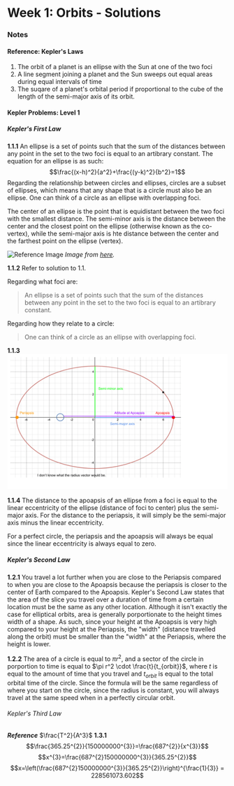 # Week 1: Orbits - Solutions
### Notes
#### Reference: Kepler's Laws
1. The orbit of a planet is an ellipse with the Sun at one of the two foci
2. A line segment joining a planet and the Sun sweeps out equal areas during equal intervals of time
3. The suqare of a planet's orbital period if proportional to the cube of the length of the semi-major axis of its orbit.

#### Kepler Problems: Level 1
##### Kepler's First Law
**1.1.1** An ellipse is a set of points such that the sum of the distances between any point in the set to the two foci is equal to an artibrary constant. The equation for an ellipse is as such: $$\frac{(x-h)^2}{a^2}+\frac{(y-k)^2}{b^2}=1$$ Regarding the relationship between circles and ellipses, circles are a subset of ellipses, which means that any shape that is a circle must also be an ellipse. One can think of a circle as an ellipse with overlapping foci.

The center of an ellipse is the point that is equidistant between the two foci with the smallest distance. The semi-minor axis is the distance between the center and the closest point on the ellipse (otherwise known as the co-vertex), while the semi-major axis is hte distance between the center and the farthest point on the ellipse (vertex).

![Reference Image](https://s3-us-west-2.amazonaws.com/courses-images-archive-read-only/wp-content/uploads/sites/923/2015/04/25181828/CNX_Precalc_Figure_10_01_0042.jpg)
_Image from [here](https://s3-us-west-2.amazonaws.com/courses-images-archive-read-only/wp-content/uploads/sites/923/2015/04/25181828/CNX_Precalc_Figure_10_01_0042.jpg)._

**1.1.2** Refer to solution to 1.1.

Regarding what foci are:
>An ellipse is a set of points such that the sum of the distances between any point in the set to the two foci is equal to an artibrary constant.

Regarding how they relate to a circle:
>One can think of a circle as an ellipse with overlapping foci.

**1.1.3**
![image](Diagram1.png)

**1.1.4**
The distance to the apoapsis of an ellipse from a foci is equal to the linear eccentricity of the ellipse (distance of foci to center) plus the semi-major axis. For the distance to the periapsis, it will simply be the semi-major axis minus the linear eccentricity.

For a perfect circle, the periapsis and the apoapsis will always be equal since the linear eccentricity is always equal to zero.

##### Kepler's Second Law
**1.2.1** You travel a lot further when you are close to the Periapsis compared to when you are close to the Apoapsis because the periapsis is closer to the center of Earth compared to the Apoapsis. Kepler's Second Law states that the area of the slice you travel over a duration of time from a certain location must be the same as any other location. Although it isn't exactly the case for elliptical orbits, area is generally porportionate to the height times width of a shape. As such, since your height at the Apoapsis is very high compared to your height at the Periapsis, the "width" (distance travelled along the orbit) must be smaller than the "width" at the Periapsis, where the height is lower. 

**1.2.2** The area of a circle is equal to $\pi r^2$, and a sector of the circle in porportion to time is equal to $\pi r^2 \cdot \frac{t}{t_{orbit}}$, where $t$ is equal to the amount of time that you travel and $t_{orbit}$ is equal to the total orbital time of the circle. Since the formula will be the same regardless of where you start on the circle, since the radius is constant, you will always travel at the same speed when in a perfectly circular orbit.

###### Kepler's Third Law
_**Reference**_ $\frac{T^2}{A^3}$
**1.3.1** $$\frac{365.25^{2}}{150000000^{3}}=\frac{687^{2}}{x^{3}}$$ $$x^{3}=\frac{687^{2}150000000^{3}}{365.25^{2}}$$ $$x=\left(\frac{687^{2}150000000^{3}}{365.25^{2}}\right)^{\frac{1}{3}} = 228561073.602$$